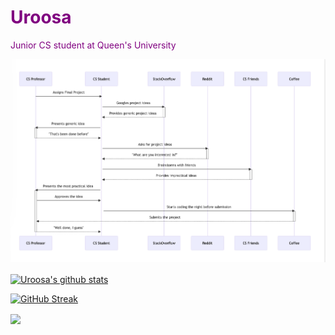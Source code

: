 <h1 style="color:purple;">Uroosa</h1>
<p style="color:purple;">Junior CS student at Queen's University</p>

![image description](https://raw.githubusercontent.com/uroosaimtiaz/uroosaimtiaz/main/Screenshot%202023-04-22%20at%208.53.14%20PM.png)


<a href="https://github.com/uroosaimtiaz/github-readme-stats"><img align="center" src="https://github-readme-stats.vercel.app/api?username=uroosaimtiaz&show_icons=true&include_all_commits=true&theme=buefy&hide_border=true" alt="Uroosa's github stats" /></a> 

[![GitHub Streak](https://streak-stats.demolab.com?user=uroosaimtiaz&theme=github-light)](https://git.io/streak-stats)

<a href="https://github.com/uroosaimtiaz/github-readme-stats"><img align="center" src="https://github-readme-stats.vercel.app/api/top-langs/?username=uroosaimtiaz&layout=compact&theme=buefy&hide_border=true" /></a> 
<!--
**uroosaimtiaz/uroosaimtiaz** is a ✨ _special_ ✨ repository because its `README.md` (this file) appears on your GitHub profile.

Here are some ideas to get you started:

- 🔭 I’m currently working on ...
- 🌱 I’m currently learning ...
- 👯 I’m looking to collaborate on ...
- 🤔 I’m looking for help with ...
- 💬 Ask me about ...
- 📫 How to reach me: ...
- 😄 Pronouns: ...
- ⚡ Fun fact: ...
-->
